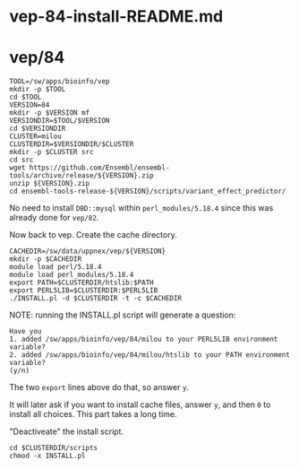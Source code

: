# vep-84-install-README.md

vep/84
======

    TOOL=/sw/apps/bioinfo/vep
    mkdir -p $TOOL
    cd $TOOL
    VERSION=84
    mkdir -p $VERSION mf
    VERSIONDIR=$TOOL/$VERSION
    cd $VERSIONDIR
    CLUSTER=milou
    CLUSTERDIR=$VERSIONDIR/$CLUSTER
    mkdir -p $CLUSTER src
    cd src
    wget https://github.com/Ensembl/ensembl-tools/archive/release/${VERSION}.zip
    unzip ${VERSION}.zip 
    cd ensembl-tools-release-${VERSION}/scripts/variant_effect_predictor/

No need to install `DBD::mysql` within `perl_modules/5.18.4` since this was
already done for `vep/82`.

Now back to vep.  Create the cache directory.

    CACHEDIR=/sw/data/uppnex/vep/${VERSION}
    mkdir -p $CACHEDIR
    module load perl/5.18.4
    module load perl_modules/5.18.4
    export PATH=$CLUSTERDIR/htslib:$PATH
    export PERL5LIB=$CLUSTERDIR:$PERL5LIB
    ./INSTALL.pl -d $CLUSTERDIR -t -c $CACHEDIR

NOTE: running the INSTALL.pl script will generate a question:

    Have you
    1. added /sw/apps/bioinfo/vep/84/milou to your PERL5LIB environment variable?
    2. added /sw/apps/bioinfo/vep/84/milou/htslib to your PATH environment variable?
    (y/n)

The two `export` lines above do that, so answer `y`.

It will later ask if you want to install cache files, answer `y`, and then `0`
to install all choices.  This part takes a long time.

"Deactiveate" the install script.

    cd $CLUSTERDIR/scripts
    chmod -x INSTALL.pl
